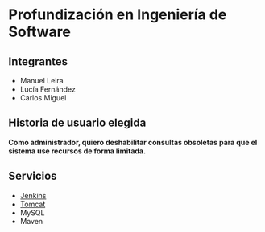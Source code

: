 # Profundización en Ingeniería de Software
## Integrantes

- Manuel Leira
- Lucía Fernández
- Carlos Miguel

## Historia de usuario elegida

**Como administrador, quiero deshabilitar consultas obsoletas para que el
sistema use recursos de forma limitada.**

## Servicios

- [Jenkins](18.170.65.247:8080)
- [Tomcat](18.170.65.247:8090)
- MySQL
- Maven
